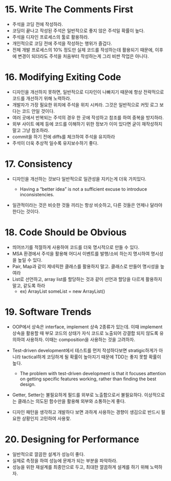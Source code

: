 # 15. Write The Comments First

-   주석을 코딩 전에 작성하라.
-   코딩이 끝나고 작성된 주석은 일반적으로 좋지 않은 주석일 확률이 높다.
-   주석을 디자인 프로세스의 툴로 활용하라. 
-   개인적으로 코딩 전에 주석을 작성하는 행위가 즐겁다.
-   전체 개발 프로세스의 10% 정도만 실제 코드를 작성하는데 활용되기 때문에, 이후에 변경이 되더라도 주석을 처음부터 작성하는게 그리 비싼 작업은 아니다.



# 16. Modifying Exiting Code

-   디자인을 개선하지 못하면, 일반적으로 디자인이 나빠지기 때문에 항상 전략적으로 코드를 개선하기 위해 노력하라.
-   개발자가 가장 필요한 위치에 주석을 위치 시켜라. 그것은 일반적으로 커밋 로그 보다는 코드 안일 것이다.
-   여러 곳에서 반복되는 주석의 경우 한 곳에 작성하고 참조를 하여 중복을 방지하라.
-   외부 사이트 예제 등에 코드를 이해하기 위한 정보가 이미 있다면 굳이 재작성하지 말고 그냥 참조하라.
-   commit을 하기 전에 diffs를 체크하여 주석을 유지하라
-   주석이 더욱 추상적 일수록 유지보수하기 좋다.

# 17. Consistency

-   디자인을 개선하는 것보다 일반적으로 일관성을 지키는게 더욱 가치있다.
    -   Having a “better idea” is not a sufficient excuse to introduce inconsistencies.

-   일관적이라는 것은 비슷한 것들 끼리는 항상 비슷하고, 다른 것들은 언제나 달라야 한다는 것이다.

# 18. Code Should be Obvious

-   띄어쓰기를 적절하게 사용하여 코드를 더욱 명시적으로 만들 수 있다.
-   MSA 환경에서 주석을 활용해 어디서 이벤트를 발행/소비 하는지 명시하여 명시성을 높일 수 있다.
-   Pair, Map과 같이 제네릭한 클래스를 활용하지 말고. 클래스로 만들어 명시성을 높여라
-   List로 선언하고, array list를 할당하는 것과 같이 선언과 할당을 다르게 활용하지 말고, 같도록 하라
    -   ex) ArrayList someList = new ArrayList()


# 19. Software Trends

-   OOP에서 상속은 interface, implement 상속 2종류가 있는데. 이때 implement 상속을 활용할 때 부모 코드의 상태가 자식 코드로 노출되어 강결합 되지 않도록 유의하여 사용하자. 이때는 composition을 사용하는 것을 고려하자.
-   Test-driven development에서 테스트를 먼저 작성하다보면 stratigic하게가 아니라 tactical하게 코딩하게 될 확률이 높아지기 때문에 TDD는 좋지 못할 확률이 높다.
    -   The problem with test-driven development is that it focuses attention on getting specific features working, rather than finding the best design.

-   Getter, Setter는 불필요하게 필드를 외부로 노출함으로서 불필요하다. 이상적으로는 클래스는 의도된 함수만을 활용해 외부와 소통하는게 좋다.
-   디자인 패턴을 생각하고 개발하다 보면 과하게 사용하는 경향이 생김으로 반드시 필요한 상황인지 고민하여 사용핮.

# 20. Designing for Performance

-   일반적으로 깔끔한 설계가 성능이 좋다.
-   실제로 측정을 하여 성능에 문제가 되는 부분을 파악하라.
-   성능을 위한 재설계를 최종안으로 두고, 최대한 깔끔하게 설계를 하기 위해 노력하자.
